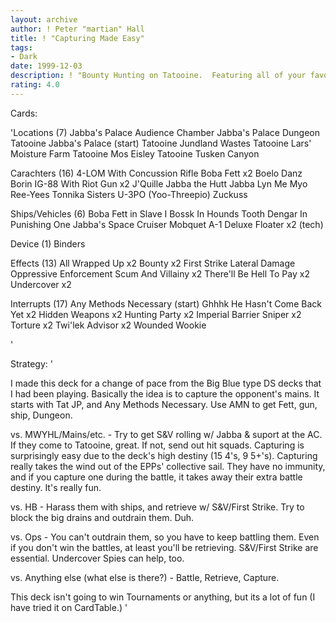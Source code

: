 ```yaml
---
layout: archive
author: ! Peter "martian" Hall
title: ! "Capturing Made Easy"
tags:
- Dark
date: 1999-12-03
description: ! "Bounty Hunting on Tatooine.  Featuring all of your favorite bounty hunting tools, plus a few surprises."
rating: 4.0
---
```

Cards: 

'Locations (7)
Jabba's Palace Audience Chamber
Jabba's Palace Dungeon
Tatooine Jabba's Palace (start)
Tatooine Jundland Wastes
Tatooine Lars' Moisture Farm
Tatooine Mos Eisley
Tatooine Tusken Canyon

Carachters (16)
4-LOM With Concussion Rifle
Boba Fett  x2
Boelo
Danz Borin
IG-88 With Riot Gun  x2
J'Quille
Jabba the Hutt
Jabba
Lyn Me
Myo
Ree-Yees
Tonnika Sisters
U-3PO (Yoo-Threepio)
Zuckuss

Ships/Vehicles (6)
Boba Fett in Slave I
Bossk In Hounds Tooth
Dengar In Punishing One
Jabba's Space Cruiser
Mobquet A-1 Deluxe Floater  x2 (tech)

Device (1)
Binders

Effects (13)
All Wrapped Up	x2
Bounty	x2
First Strike
Lateral Damage
Oppressive Enforcement
Scum And Villainy  x2
There'll Be Hell To Pay  x2
Undercover  x2


Interrupts (17)
Any Methods Necessary (start)
Ghhhk
He Hasn't Come Back Yet  x2
Hidden Weapons	x2
Hunting Party  x2
Imperial Barrier
Sniper	x2
Torture  x2
Twi'lek Advisor  x2
Wounded Wookie






'

Strategy: '

I made this deck for a change of pace from the Big Blue type DS decks that I had been playing.  Basically the idea is to capture the opponent's mains.  It starts with Tat JP, and Any Methods Necessary.  Use AMN to get Fett, gun, ship, Dungeon.

vs. MWYHL/Mains/etc. -	Try to get S&V rolling w/ Jabba & suport at the AC.  If they come to Tatooine, great.  If not, send out hit squads.  Capturing is surprisingly easy due to the deck's high destiny (15 4's, 9 5+'s).  Capturing really takes the wind out of the EPPs' collective sail.  They have no immunity, and if you capture one during the battle, it takes away their extra battle destiny.  It's really fun.

vs. HB - Harass them with ships, and retrieve w/ S&V/First Strike.	Try to block the big drains and outdrain them.	Duh.

vs. Ops - You can't outdrain them, so you have to keep battling them.	Even if you don't win the battles, at least you'll be retrieving.  S&V/First Strike are essential.  Undercover Spies can help, too.

vs. Anything else (what else is there?) - Battle, Retrieve, Capture.

This deck isn't going to win Tournaments or anything, but its a lot of fun (I have tried it on CardTable.)
'